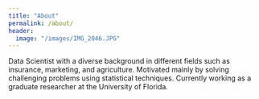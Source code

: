 ```yaml
---
title: "About"
permalink: /about/
header:
  image: "/images/IMG_2046.JPG"
---
```



Data Scientist with a diverse background in different fields such as insurance, marketing, and agriculture. Motivated mainly by solving challenging problems using statistical techniques. Currently working as a graduate researcher at the University of Florida.
